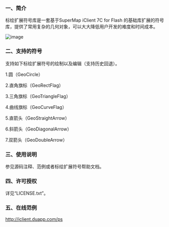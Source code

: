 ### 一、简介
标绘扩展符号库是一套基于SuperMap iClient 7C for Flash 的基础库扩展的符号库，提供了常用复杂的几何对象，可以大大降低用户开发的难度和时间成本。

![image](http://fmn.rrimg.com/fmn063/20140313/1540/large_Yump_5c6e000000821191.jpg)


### 二、支持的符号
支持如下标绘扩展符号的绘制以及编辑（支持历史回退）。

1.圆（GeoCircle）

2.直角旗标（GeoRectFlag）

3.三角旗标（GeoTriangleFlag）

4.曲线旗标（GeoCurveFlag）

5.直箭头（GeoStraightArrow）

6.斜箭头（GeoDiagonalArrow）

7.双箭头（GeoDoubleArrow）


### 三、使用说明

参见源码注释、范例或者标绘扩展符号帮助文档。

### 四、许可授权

详见“LICENSE.txt”。

### 五、在线范例

http://iclient.duapp.com/ps

